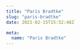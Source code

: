 ```yaml
---
title: "Paris Bradtke"
slug: "paris-bradtke"
date: 2021-02-15T15:52:48Z

meta:
  name: "Paris Bradtke"
---
```


